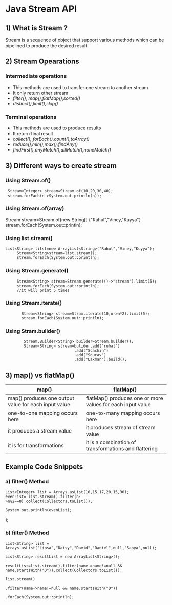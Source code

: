 # Java Stream API 
## 1) What is Stream ?
Stream is a sequence of object that support various methods which can be pipelined to produce 
the desired result.
## 2) Stream Opearations
### Intermediate operations
 - This methods are used to transfer one stream  to    another stream
 -  It only return other stream
 -  *filter()*, *map()*,*flatMap()*,*sorted()*
 - *distinct()*,*limit()*,*skip()*
 
### Terminal operations
 - This methods  are used to produce results 
 - It return final result
 - *collect(), forEach(),count(),toArray()*
 - *reduce(),min(),max(),findAny()*
 - *findFirst(),anyMatch(),allMatch(),noneMatch()*
 
## 3) Different ways to create stream
### Using Stream.of()

     Stream<Integer> stream=Stream.of(10,20,30,40);
     stream.forEach(n->System.out.println(n));

### Using Stream.of(array)

   Stream<String> stream=Stream.of(new String[] {"Rahul","Viney,"Kuyya"}
		 stream.forEach(System.out::println);

### Using list.stream()
    List<String> litst=new ArrayList<String>("Rahul","Viney,"Kuyya");
		 Stream<String>stream=list.stream();
		 stream.forEach(System.out::println);
		 

### Using Stream.generate()

         Stream<String> stream=Stream.generate(()->"stream").limit(5);
		 stream.forEach(System.out::println);
         //it will print 5 times
		 
### Using Stream.iterate()

           Stream<String> stream=Stram.iterate(10,n->n*2).limit(5);	
		   stream.forEach(System.out::println);
  
### Using Stram.bulider()
            Stream.Builder<String> builder=Stream.builder();
			Stream<String> stream=bulider.add("ruhal")
			                      .add("Scachin")
								  .add("Sourav")
								  .add("Laxman").build();
 
## 3) map()  vs  flatMap()	
| map() |  flatMap()	 |
|--|--|
| map() produces one output value for each input value |flatMap() produces one or more values for each input value  |
|one-to-one mapping occurs here  | one-to-many mapping occurs here  |
| it produces a stream value |it produces stream of stream value	  |
| it is for transformations |it is a combination of transformations 	and flattering |

## Example Code Snippets

### a) filter() Method

    List<Integer> list = Arrays.asList(10,15,17,20,15,30);
    evenList= list.stream().filter(n->n%2==0).collect(Collectors.toList());
    
    System.out.println(evenList);

);
### b) filter() Method

    List<String> list = Arrays.asList("Lipsa","Daisy","David","Daniel",null,"Sanya",null);
    
    List<String> resultList = new ArrayList<String>();
    
    resultList=list.stream().filter(name->name!=null && name.startsWith("D")).collect(Collectors.toList());
    
    list.stream()
    
    .filter(name->name!=null && name.startsWith("D"))
    
    .forEach(System.out::println);

